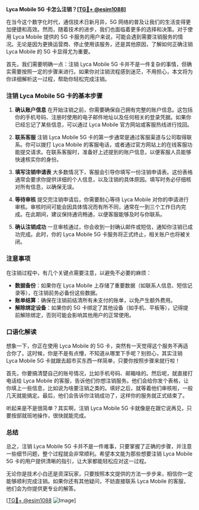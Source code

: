 **Lyca Mobile 5G 卡怎么注销？[[TG💪+ @esim1088](https://t.me/s/esim1088)]**

在当今这个数字化时代，通信技术日新月异，5G 网络的普及让我们的生活变得更加便捷和高效。然而，随着技术的进步，我们也面临着更多的选择和决策。对于使用 Lyca Mobile 提供的 5G 卡服务的用户来说，可能会遇到需要注销服务的情况。无论是因为更换运营商、停止使用该服务，还是其他原因，了解如何正确注销 Lyca Mobile 的 5G 卡显得尤为重要。

首先，我们需要明确一点：注销 Lyca Mobile 5G 卡并不是一件复杂的事情，但确实需要按照一定的步骤来进行。如果你对注销流程感到迷茫，不用担心，本文将为你详细解析这一过程，帮助你轻松完成注销。

### 注销 Lyca Mobile 5G 卡的基本步骤

1. **确认账户信息**
   在开始注销之前，你需要确保自己拥有完整的账户信息。这包括你的手机号码、注册时使用的电子邮件地址以及任何相关的登录凭据。如果你已经忘记了某些信息，可以通过 Lyca Mobile 官方网站或客服热线进行找回。

2. **联系客服**
   注销 Lyca Mobile 5G 卡的第一步通常是通过客服渠道与公司取得联系。你可以拨打 Lyca Mobile 的客服电话，或者通过官方网站上的在线客服功能提交请求。在联系客服时，准备好上述提到的账户信息，以便客服人员能够快速核实你的身份。

3. **填写注销申请表**
   大多数情况下，客服会引导你填写一份注销申请表。这份表格通常会要求你提供详细的个人信息，以及注销的具体原因。填写时务必仔细核对所有信息，以确保无误。

4. **等待审核**
   提交完注销申请后，你需要耐心等待 Lyca Mobile 对你的申请进行审核。审核时间可能会因具体情况而有所不同，通常在一到三个工作日内完成。在此期间，建议保持通讯畅通，以便客服能够及时与你联系。

5. **确认注销成功**
   一旦审核通过，你会收到一封确认邮件或短信，通知你注销已成功完成。此时，你的 Lyca Mobile 5G 卡服务将正式终止，相关账户也将被关闭。

### 注意事项

在注销过程中，有几个关键点需要注意，以避免不必要的麻烦：

- **数据备份**：如果你在 Lyca Mobile 上存储了重要数据（如联系人信息、短信记录等），在注销前务必备份这些数据。
- **账单结算**：确保在注销前结清所有未支付的账单，以免产生额外费用。
- **解除绑定设备**：如果你的 5G 卡绑定了其他设备（如手机、平板等），记得提前解除绑定，否则可能会影响其他用户的正常使用。

### 口语化解读

想象一下，你正在使用 Lyca Mobile 的 5G 卡，突然有一天觉得这个服务不再适合你了。这时候，你是不是有点懵，不知道从哪里下手呢？别担心，其实注销 Lyca Mobile 5G 卡就跟去超市买东西一样简单，只要你按照步骤来就行啦！

首先，你要搞清楚自己的账号情况，比如手机号码、邮箱啥的。然后呢，就直接打电话给 Lyca Mobile 的客服，告诉他们你想注销服务。他们会给你发个表格，让你填上一些信息，比如说为啥要注销之类的。填好之后，就等着他们审核啦，一般几天就能搞定。最后，他们会告诉你注销成功了，这样你的服务就正式结束了。

听起来是不是很简单？其实啊，注销 Lyca Mobile 5G 卡就像是在跟它说再见，只要按部就班地操作，很快就能完成。

### 总结

总之，注销 Lyca Mobile 5G 卡并不是一件难事，只要掌握了正确的步骤，并注意一些细节问题，整个过程就会非常顺利。希望本文能为那些想要注销 Lyca Mobile 5G 卡的用户提供清晰的指引，让大家都能轻松应对这一过程。

无论你是技术小白还是资深玩家，只要按照本文提供的方法一步步来，相信你一定能够顺利完成注销。如果你还有其他疑问，不妨直接联系 Lyca Mobile 的客服，他们会为你提供更专业的解答。

[[TG💪+ @esim1088](https://t.me/s/esim1088) ![Image](https://i.postimg.cc/4NQfJmqS/Snipaste-2025-05-13-00-14-12.png)]